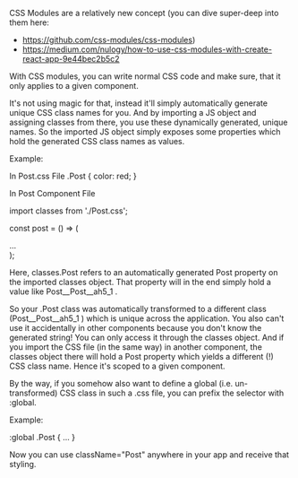 CSS Modules are a relatively new concept (you can dive super-deep into them here:

- https://github.com/css-modules/css-modules)
- https://medium.com/nulogy/how-to-use-css-modules-with-create-react-app-9e44bec2b5c2

With CSS modules, you can write normal CSS code and make sure, that it only applies to a given component.

It's not using magic for that, instead it'll simply automatically generate unique CSS class names for you. And by importing a JS object and assigning classes from there, you use these dynamically generated, unique names. So the imported JS object simply exposes some properties which hold the generated CSS class names as values.

Example:

In Post.css File
.Post {
    color: red;
}

In Post Component File

import classes from './Post.css';

const post = () => (
    <div className={classes.Post}>...</div>
);

Here, classes.Post refers to an automatically generated Post property on the imported classes object. That property will in the end simply hold a value like Post__Post__ah5_1 .

So your .Post  class was automatically transformed to a different class (Post__Post__ah5_1 ) which is unique across the application. You also can't use it accidentally in other components because you don't know the generated string! You can only access it through the classes object. And if you import the CSS file (in the same way) in another component, the classes  object there will hold a Post property which yields a different (!) CSS class name. Hence it's scoped to a given component.

By the way, if you somehow also want to define a global (i.e. un-transformed) CSS class in such a .css  file, you can prefix the selector with :global.

Example:

:global .Post { ... }

Now you can use className="Post" anywhere in your app and receive that styling.